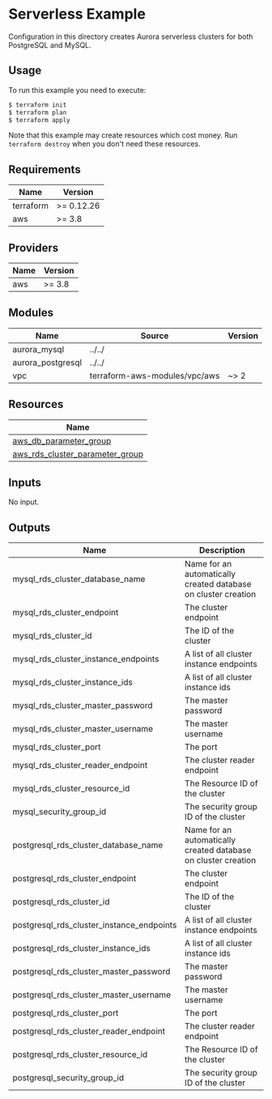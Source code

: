 # Serverless Example

Configuration in this directory creates Aurora serverless clusters for both PostgreSQL and MySQL.

## Usage

To run this example you need to execute:

```bash
$ terraform init
$ terraform plan
$ terraform apply
```

Note that this example may create resources which cost money. Run `terraform destroy` when you don't need these resources.

<!-- BEGINNING OF PRE-COMMIT-TERRAFORM DOCS HOOK -->
## Requirements

| Name | Version |
|------|---------|
| terraform | >= 0.12.26 |
| aws | >= 3.8 |

## Providers

| Name | Version |
|------|---------|
| aws | >= 3.8 |

## Modules

| Name | Source | Version |
|------|--------|---------|
| aurora_mysql | ../../ |  |
| aurora_postgresql | ../../ |  |
| vpc | terraform-aws-modules/vpc/aws | ~> 2 |

## Resources

| Name |
|------|
| [aws_db_parameter_group](https://registry.terraform.io/providers/hashicorp/aws/latest/docs/resources/db_parameter_group) |
| [aws_rds_cluster_parameter_group](https://registry.terraform.io/providers/hashicorp/aws/latest/docs/resources/rds_cluster_parameter_group) |

## Inputs

No input.

## Outputs

| Name | Description |
|------|-------------|
| mysql\_rds\_cluster\_database\_name | Name for an automatically created database on cluster creation |
| mysql\_rds\_cluster\_endpoint | The cluster endpoint |
| mysql\_rds\_cluster\_id | The ID of the cluster |
| mysql\_rds\_cluster\_instance\_endpoints | A list of all cluster instance endpoints |
| mysql\_rds\_cluster\_instance\_ids | A list of all cluster instance ids |
| mysql\_rds\_cluster\_master\_password | The master password |
| mysql\_rds\_cluster\_master\_username | The master username |
| mysql\_rds\_cluster\_port | The port |
| mysql\_rds\_cluster\_reader\_endpoint | The cluster reader endpoint |
| mysql\_rds\_cluster\_resource\_id | The Resource ID of the cluster |
| mysql\_security\_group\_id | The security group ID of the cluster |
| postgresql\_rds\_cluster\_database\_name | Name for an automatically created database on cluster creation |
| postgresql\_rds\_cluster\_endpoint | The cluster endpoint |
| postgresql\_rds\_cluster\_id | The ID of the cluster |
| postgresql\_rds\_cluster\_instance\_endpoints | A list of all cluster instance endpoints |
| postgresql\_rds\_cluster\_instance\_ids | A list of all cluster instance ids |
| postgresql\_rds\_cluster\_master\_password | The master password |
| postgresql\_rds\_cluster\_master\_username | The master username |
| postgresql\_rds\_cluster\_port | The port |
| postgresql\_rds\_cluster\_reader\_endpoint | The cluster reader endpoint |
| postgresql\_rds\_cluster\_resource\_id | The Resource ID of the cluster |
| postgresql\_security\_group\_id | The security group ID of the cluster |
<!-- END OF PRE-COMMIT-TERRAFORM DOCS HOOK -->
